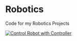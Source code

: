# Robotics
Code for my Robotics Projects

[![Control Robot with Controller](https://img.youtube.com/vi/Hqf1WMlbCCo/0.jpg)](https://www.youtube.com/watch?v=Hqf1WMlbCCo)

